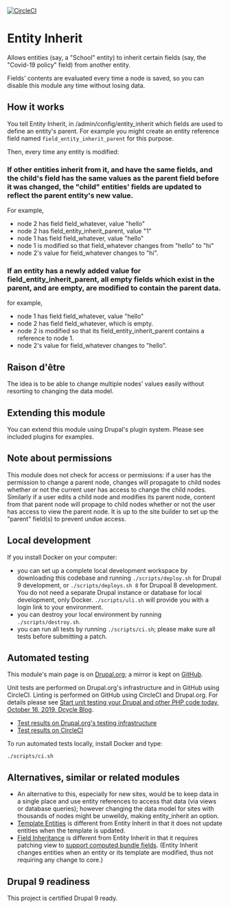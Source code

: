 [![CircleCI](https://circleci.com/gh/dcycle/entity_inherit.svg?style=svg)](https://circleci.com/gh/dcycle/entity_inherit)

Entity Inherit
=====

Allows entities (say, a "School" entity) to inherit certain fields (say, the "Covid-19 policy" field) from another entity.

Fields' contents are evaluated every time a node is saved, so you can disable this module any time without losing data.

How it works
-----

You tell Entity Inherit, in /admin/config/entity_inherit which fields are used to define an entity's parent. For example you might create an entity reference field named `field_entity_inherit_parent` for this purpose.

Then, every time any entity is modified:

### If other entities inherit from it, and have the same fields, and the child's field has the same values as the parent field before it was changed, the "child" entities' fields are updated to reflect the parent entity's new value.

For example,

* node 2 has field field_whatever, value "hello"
* node 2 has field_entity_inherit_parent, value "1"
* node 1 has field field_whatever, value "hello"
* node 1 is modified so that field_whatever changes from "hello" to "hi"
* node 2's value for field_whatever changes to "hi".

### If an entity has a newly added value for field_entity_inherit_parent, all empty fields which exist in the parent, and are empty, are modified to contain the parent data.

for example,

* node 1 has field field_whatever, value "hello"
* node 2 has field field_whatever, which is empty.
* node 2 is modified so that its field_entity_inherit_parent contains a reference to node 1.
* node 2's value for field_whatever changes to "hello".

Raison d'être
-----

The idea is to be able to change multiple nodes' values easily without resorting to changing the data model.

Extending this module
-----

You can extend this module using Drupal's plugin system. Please see included plugins for examples.

Note about permissions
-----

This module does not check for access or permissions: if a user has the permission to change a parent node, changes will propagate to child nodes whether or not the current user has access to change the child nodes. Similarly if a user edits a child node and modifies its parent node, content from that parent node will propage to child nodes whether or not the user has access to view the parent node. It is up to the site builder to set up the "parent" field(s) to prevent undue access.

Local development
-----

If you install Docker on your computer:

* you can set up a complete local development workspace by downloading this codebase and running `./scripts/deploy.sh` for Drupal 9 development, or `./scripts/deploys.sh 8` for Drupoal 8 development. You do not need a separate Drupal instance or database for local development, only Docker. `./scripts/uli.sh` will provide you with a login link to your environment.
* you can destroy your local environment by running `./scripts/destroy.sh`.
* you can run all tests by running `./scripts/ci.sh`; please make sure all tests before submitting a patch.

Automated testing
-----

This module's main page is on [Drupal.org](http://drupal.org/project/entity_inherit); a mirror is kept on [GitHub](http://github.com/dcycle/entity_inherit).

Unit tests are performed on Drupal.org's infrastructure and in GitHub using CircleCI. Linting is performed on GitHub using CircleCI and Drupal.org. For details please see  [Start unit testing your Drupal and other PHP code today, October 16, 2019, Dcycle Blog](https://blog.dcycle.com/blog/2019-10-16/unit-testing/).

* [Test results on Drupal.org's testing infrastructure](https://www.drupal.org/project/entity_inherit)
* [Test results on CircleCI](https://circleci.com/gh/dcycle/entity_inherit)

To run automated tests locally, install Docker and type:

    ./scripts/ci.sh

Alternatives, similar or related modules
-----

* An alternative to this, especially for new sites, would be to keep data in a single place and use entity references to access that data (via views or database queries); however changing the data model for sites with thousands of nodes might be unweildy, making entity_inherit an option.
* [Template Entities](https://www.drupal.org/project/template_entities) is different from Entity Inherit in that it does not update entities when the template is updated.
* [Field Inheritance](https://www.drupal.org/project/field_inheritance) is different from Entity Inherit in that it requires patching view to [support computed bundle fields](https://www.drupal.org/project/drupal/issues/2981047). (Entity Inherit changes entities when an entity or its template are modified, thus not requiring any change to core.)


Drupal 9 readiness
-----

This project is certified Drupal 9 ready.
